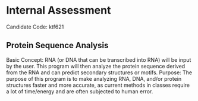 # Internal Assessment
Candidate Code: ktf621

## Protein Sequence Analysis

Basic Concept: RNA (or DNA that can be transcribed into RNA) will be input by the user. This program will then analyze the protein sequence derived from the RNA and can predict secondary structures or motifs.
Purpose: The purpose of this program is to make analyzing RNA, DNA, and/or protein structures faster and more accurate, as current methods in classes require a lot of time/energy and are often subjected to human error.
